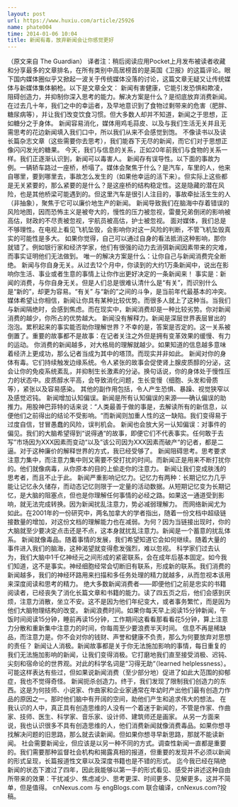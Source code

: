 ```yaml
---
layout: post
url: https://www.huxiu.com/article/25926
name: phate004
time: 2014-01-06 10:04
title: 新闻有毒，放弃新闻会让你感觉更好
---
```

（原文来自 The Guardian） 译者注：稍后阅读应用Pocket上月发布被读者收藏和分享最多的文章排名，在所有类别中高居榜首的是英国《卫报》的这篇评论。眼下国内媒体圈似乎又掀起一波关于传统媒体没落的讨论，这篇文章无疑又让传统媒体与新媒体集体躺枪。以下是文章全文： 新闻有害健康，它能引发恐惧和欺凌，阻碍创造力，并抑制你深入思考的能力。解决方案是什么？是彻底放弃消费新闻。 在过去几十年，我们之中的幸运者，及早地意识到了食物过剩带来的危害（肥胖、糖尿病等），并让我们改变饮食习惯。但大多数人却并不知道，新闻之于思想，正如糖分之于身体。 新闻容易消化，媒体用鸡毛蒜皮、以及与我们生活无关并且无需思考的花边新闻填入我们口中，所以我们从来不会感觉到饱。 不像读书以及读长篇杂志文章（这些需要你去思考），我们能吞下无尽的新闻，而它们对于思想正像闪闪发光的糖果。 今天，我们与信息的关系，正如20年前我们与食物的关系一样。我们正逐渐认识到，新闻可以毒害人。 新闻存有误导性。以下面的事故为例。一辆轿车路过一座桥，桥塌了。媒体会聚焦于什么？是汽车，车里的人，他来自哪里，要到哪里去，事故怎么发生的（如果他幸运的活下来）。但实际上这些都是无关紧要的，那么紧要的是什么？是这座桥的结构稳定性。这是隐藏的潜在风险，也是其他桥梁可能遇到的。但这里汽车是很引人注目的，事故牵扯活生生的人（非抽象），聚焦于它可以廉价地生产的新闻。 新闻导致我们在脑海中存着错误的风险地图，因而恐怖主义是被夸大的，慢性的压力被忽视，雷曼兄弟倒闭的影响被高估，财政的不尽责被忽视，宇航员被高估，护士被忽视。 面对媒体，我们总是不够理性。在电视上看见飞机坠毁，会影响你对这一风险的判断，不管飞机坠毁真实的可能性是多大。 如果你觉得，自己可以通过自身的看法抵消这种影响，那你就错了。例如银行家和经济学家，他们有很强的动力去消弭新闻因素带来的灾难，而事实证明他们无法做到。 唯一的解决方案是什么：让你自己与新闻消费完全断绝。 新闻与你自身无关。从过去12个月中，你读到的大约1万条新闻中，说出在影响你生活、事业或者生意的事情上让你作出更好决定的一条新闻来！ 事实是：新闻的消费，与你自身无关。但是人们总是很难认清什么是“有关”，而识别什么是“新的”，却更为容易。“有关” 与“新的”之间的斗争，是当前年代最基本的冲突。 媒体希望让你相信，新闻让你具有某种比较优势。而很多人就上了这种当。当我们与新闻隔绝时，会感到焦虑。而在现实中，新闻消费却是一种比较劣势。你对新闻消费的越少，你所占的优势越大。 新闻没有解释力。新闻是深层世界表层冒出的泡泡。累积起来的事实能否助你理解世界？不幸的是，答案是否定的。这一关系被倒置了。重要的故事都不是故事：在记者关注之外但是拥有变革效果的缓慢、有力的运动。 你消费的新闻越多，对大格局的理解就越少。如果知道的信息越多意味着经济上更成功，那么记者当成为其中的塔顶。而现实并非如此。 新闻对你的身体有毒。它们持续触发边缘系统。令人紧张的故事会促使肾上腺皮质醇的分泌，这会让你的免疫系统紊乱，并抑制生长激素的分泌。换句话说，你的身体处于慢性压力的状态中。皮质醇水平高，会导致消化问题，生长变慢（细胞、头发和骨质等），紧张以及容易感染。 其他的副作用包括，令人产生恐惧、暴躁、视觉狭窄以及感觉迟钝。 新闻增加认知偏误。新闻是所有认知偏误的来源——确认偏误的助推力。用股神巴菲特的话来说：“人类最善于做的事是，去解读所有的新信息，以便他们之前得出的结论不受影响。“而新闻则加重人性的这一缺陷。我们变得易于过度自信，甘冒愚蠢的风险，误判机会。 新闻也会放大另一认知偏误：对事件的偏见。我们的大脑希望得到“说得通“的故事，即便它们不代表事实。任何敢于去写”市场因为XXX因素而变动“以及”该公司因为XXX因素而破产“的记者，都是二逼。对于这种廉价的解释世界的方式，我已经受够了。 新闻阻碍思考。思考要求注意力集中，而注意力集中则又需要不受打扰的时间。而新闻正是用来不断打扰你的。他们就像病毒，从你原本的目的上偷走你的注意力。 新闻让我们变成肤浅的思考者，而且不止于此。 新闻严重影响记忆力。记忆力有两种：长期记忆力几乎能让记忆永久储存，而动态记忆则限于一定量的活动数据。从短期记忆变为长期记忆，是大脑的阻塞点，但也是你理解任何事情的必经之路。如果这一通道受到影响，就无法完成转换。因为新闻扰乱注意力，势必减弱理解力。 而网络新闻尤为如此。在2001年的一份研究中，两名加拿大的学者指出，随着一份文档中超级链接数量的增加，对这份文档的理解能力也在减弱。为何？因为当链接出现时，你的大脑就至少要决定点击还是不点，这本身就扰乱注意力。新闻是一个蓄意的扰乱体系。 新闻就像毒品。随着事情的发展，我们希望知道它会如何继续。随着大量的事件进入我们的脑海，这种渴望就变得愈发强烈，难以忽视。 科学家们过去认为，我们大脑中1千亿神经元之间形成的紧密联系，会在成年后基本固定。如今我们知道，这不是事实。神经细胞经常会切断旧有联系，形成新的联系。我们消费的新闻越多，我们的神经环路用来扫描和多任务处理的精力就越多，从而忽视本该用来深度阅读和思考的精力。 绝大多数新闻消费者——即便他们之前是忠实的书籍阅读者，已经丧失了消化长篇文章和书籍的能力。读了四五页之后，他们会感到厌烦，注意力消散，坐立不安。这不是因为他们年纪变大，或者事务繁忙，而是因为他们大脑物理结构的改变。 新闻浪费时间。如果你每天早上阅读15分钟新闻，午饭时间阅读15分钟，睡前再读15分钟，工作期间这看看那看看花5分钟，算上注意力分散和重新集中注意力的时间，你每周至少要浪费半天时间。 信息不再是稀缺品，而注意力是。你不会对你的钱财、声誉和健康不负责，那么为何要放弃对思想的责任？ 新闻让人消极。新闻故事都是关于你无法施加影响的事情，每日重复的我们无法施加影响的新闻，让我们变得消极。它打磨地我们直至接受消极、迟钝、尖刻和宿命论的世界观。对此的科学名词是“习得无助“（learned helplessness）。可能这样表达有些过，但如果说新闻消费（至少部分地）促进了如此大范围的抑郁症，我也不觉得奇怪。 新闻扼杀创造力。终于，我们发现了限制我们创造力的东西。这是为何技师、小说家、作曲家和企业家通常在年幼时产出他们最有创造力作品的原因之一。那时他们脑中有开阔的空间，助他们产生和追求伟大的想法。 在我认识的人中，真正具有创造思维的人没有一个着迷于新闻的，不管是作家、作曲家、技师、医生、科学家、音乐家、设计师、建筑师还是画家。 从另一方面来说，我也认识很多不具有创造思维的人，他们消费新闻就像消费毒品。如果你想寻找解决问题的旧思路，那么就去读新闻。但如果你想寻早新思路，那就不能读新闻。 社会需要新闻业，但应该是以另一种不同的方式。调查性新闻一直都是重要的。我们需要那种监督社会机构和揭露真相的报道，但重要的发现并不必须以新闻的形式呈现，长篇报道性文章以及深度书籍也是不错的形式。 迄今我已经在隔绝新闻的状态下渡过了四年，因此我能够以第一手的形式看见、感受并讲述这种自由所带来的效果：干扰减少、焦虑减少、思考更深、时间更多、见解更多。这并不简单，但是值得。 cnNexus.com 与 engBlogs.com 联合编译，cnNexus.com?投稿。

